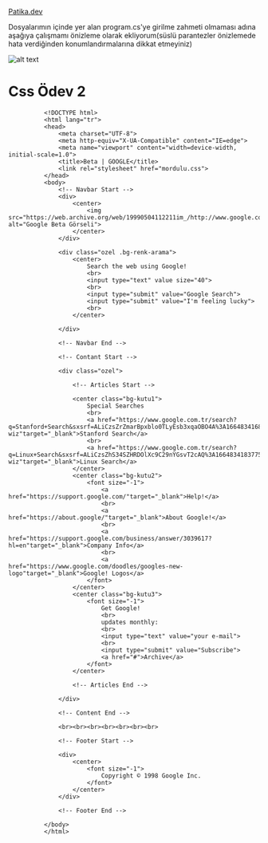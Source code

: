 [Patika.dev](https://github.com/mordulu)


Dosyalarımın içinde yer alan program.cs'ye girilme zahmeti olmaması adına aşağıya çalışmamı önizleme olarak ekliyorum(süslü parantezler önizlemede hata verdiğinden konumlandırmalarına dikkat etmeyiniz)


![alt text](https://i.hizliresim.com/mrd1ab1.jpg)

# Css Ödev 2

              <!DOCTYPE html>
              <html lang="tr">
              <head>
                  <meta charset="UTF-8">
                  <meta http-equiv="X-UA-Compatible" content="IE=edge">
                  <meta name="viewport" content="width=device-width, initial-scale=1.0">
                  <title>Beta | GOOGLE</title>
                  <link rel="stylesheet" href="mordulu.css">
              </head>
              <body>
                  <!-- Navbar Start -->
                  <div>
                      <center>
                          <img src="https://web.archive.org/web/19990504112211im_/http://www.google.com/google.jpg" alt="Google Beta Görseli">
                      </center>
                  </div>

                  <div class="ozel .bg-renk-arama">
                      <center>
                          Search the web using Google!
                          <br>
                          <input type="text" value size="40">
                          <br>
                          <input type="submit" value="Google Search">
                          <input type="submit" value="I'm feeling lucky">
                          <br>
                      </center>

                  </div>

                  <!-- Navbar End -->

                  <!-- Contant Start -->

                  <div class="ozel">

                      <!-- Articles Start -->

                      <center class="bg-kutu1">
                          Special Searches
                          <br>
                          <a href="https://www.google.com.tr/search?q=Stanford+Search&sxsrf=ALiCzsZrZmarBpxblo0TLyEsb3xqaOBO4A%3A1664834168709&source=hp&ei=eFo7Y9PJKLGTxc8PzbSUmAM&iflsig=AJiK0e8AAAAAYztoiDyoDRjJ85CweaNz85ezwMUTVJVH&ved=0ahUKEwjT5e7JhsX6AhWxSfEDHU0aBTMQ4dUDCA0&oq=Stanford+Search&gs_lcp=Cgdnd3Mtd2l6EAxQAFgAYABoAHAAeACAAQCIAQCSAQCYAQA&sclient=gws-wiz"target="_blank">Stanford Search</a>
                          <br>
                          <a href="https://www.google.com.tr/search?q=Linux+Search&sxsrf=ALiCzsZhS34SZHRDOlXc9C29nYGsvT2cAQ%3A1664834183775&ei=h1o7Y4_oLrGawPAPxdyXoA0&ved=0ahUKEwjPx4jRhsX6AhUxDRAIHUXuBdQQ4dUDCA4&oq=Linux+Search&gs_lcp=Cgdnd3Mtd2l6EAwyBQgAEIAEMgUIABCABDIFCAAQgARKBAhBGABKBAhGGABQAFgAYJMJaABwAXgAgAGuAYgBrgGSAQMwLjGYAQCgAQKgAQHAAQE&sclient=gws-wiz"target="_blank">Linux Search</a>
                      </center>
                      <center class="bg-kutu2">
                          <font size="-1">
                              <a href="https://support.google.com/"target="_blank">Help!</a>
                              <br>
                              <a href="https://about.google/"target="_blank">About Google!</a>
                              <br>
                              <a href="https://support.google.com/business/answer/3039617?hl=en"target="_blank">Company Info</a>
                              <br>
                              <a href="https://www.google.com/doodles/googles-new-logo"target="_blank">Google! Logos</a>
                          </font>
                      </center>
                      <center class="bg-kutu3">
                          <font size="-1">
                              Get Google!
                              <br>
                              updates monthly:
                              <br>
                              <input type="text" value="your e-mail">
                              <br>
                              <input type="submit" value="Subscribe">
                              <a href="#">Archive</a>
                          </font>
                      </center>

                      <!-- Articles End -->

                  </div>

                  <!-- Content End -->

                  <br><br><br><br><br><br><br>

                  <!-- Footer Start -->

                  <div>
                      <center>
                          <font size="-1">
                              Copyright © 1998 Google Inc.
                          </font>
                      </center>
                  </div>

                  <!-- Footer End -->

              </body>
              </html>
